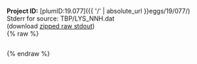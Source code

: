 **Project ID:** [plumID:19.077]({{ '/' | absolute_url }}eggs/19/077/)  
Stderr for source:  TBP/LYS_NNH.dat   
(download [zipped raw stdout](LYS_NNH.dat.plumed_master.stdout.txt.zip))  
{% raw %}
<pre>
</pre>
{% endraw %}
